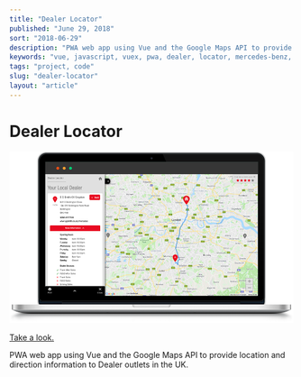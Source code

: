 ```yaml
---
title: "Dealer Locator"
published: "June 29, 2018"
sort: "2018-06-29"
description: "PWA web app using Vue and the Google Maps API to provide location and direction information to Dealer outlets in the UK."
keywords: "vue, javascript, vuex, pwa, dealer, locator, mercedes-benz, truck, van"
tags: "project, code"
slug: "dealer-locator"
layout: "article"
---
```


# Dealer Locator

![](./dealer-locator.png)

[Take a look.](https://trucks.mercedes-benz.co.uk/dealer-locator/)

PWA web app using Vue and the Google Maps API to provide location and direction information to Dealer outlets in the UK.
